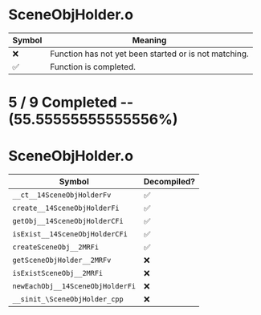 # SceneObjHolder.o
| Symbol | Meaning 
| ------------- | ------------- 
| :x: | Function has not yet been started or is not matching. 
| :white_check_mark: | Function is completed. 


# 5 / 9 Completed -- (55.55555555555556%)
# SceneObjHolder.o
| Symbol | Decompiled? |
| ------------- | ------------- |
| `__ct__14SceneObjHolderFv` | :white_check_mark: |
| `create__14SceneObjHolderFi` | :white_check_mark: |
| `getObj__14SceneObjHolderCFi` | :white_check_mark: |
| `isExist__14SceneObjHolderCFi` | :white_check_mark: |
| `createSceneObj__2MRFi` | :white_check_mark: |
| `getSceneObjHolder__2MRFv` | :x: |
| `isExistSceneObj__2MRFi` | :x: |
| `newEachObj__14SceneObjHolderFi` | :x: |
| `__sinit_\SceneObjHolder_cpp` | :x: |
